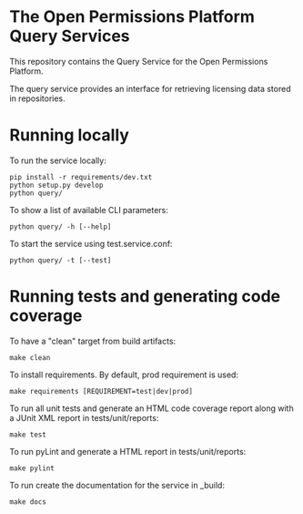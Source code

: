 The Open Permissions Platform Query Services
============================================

This repository contains the Query Service for the Open Permissions Platform.

The query service provides an interface for retrieving licensing data stored in repositories.


Running locally
===============
To run the service locally:

```
pip install -r requirements/dev.txt
python setup.py develop
python query/
```

To show a list of available CLI parameters:

```
python query/ -h [--help]
```

To start the service using test.service.conf:

```
python query/ -t [--test]
```

Running tests and generating code coverage
==========================================
To have a "clean" target from build artifacts:

```
make clean
```

To install requirements. By default, prod requirement is used:

```
make requirements [REQUIREMENT=test|dev|prod]
```

To run all unit tests and generate an HTML code coverage report along with a
JUnit XML report in tests/unit/reports:

```
make test
```

To run pyLint and generate a HTML report in tests/unit/reports:

```
make pylint
```

To run create the documentation for the service in _build:

```
make docs
```
